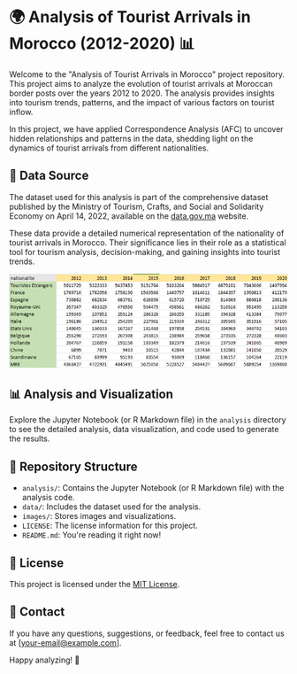 # 🌍 Analysis of Tourist Arrivals in Morocco (2012-2020) 📊

Welcome to the "Analysis of Tourist Arrivals in Morocco" project repository. This project aims to analyze the evolution of tourist arrivals at Moroccan border posts over the years 2012 to 2020. The analysis provides insights into tourism trends, patterns, and the impact of various factors on tourist inflow. 

In this project, we have applied Correspondence Analysis (AFC) to uncover hidden relationships and patterns in the data, shedding light on the dynamics of tourist arrivals from different nationalities.
## 📁 Data Source

The dataset used for this analysis is part of the comprehensive dataset published by the Ministry of Tourism, Crafts, and Social and Solidarity Economy on April 14, 2022, available on the [data.gov.ma](https://www.data.gov.ma) website.

These data provide a detailed numerical representation of the nationality of tourist arrivals in Morocco. Their significance lies in their role as a statistical tool for tourism analysis, decision-making, and gaining insights into tourist trends.
<div align="center"> 
  <img src="https://github.com/chaimaebouyarmane/AFC_Analysis_of_Tourist_Arrivals_in_Morocco/blob/main/Img/Data.PNG" alt="screenshot" />
</div>

## 📊 Analysis and Visualization

Explore the Jupyter Notebook (or R Markdown file) in the `analysis` directory to see the detailed analysis, data visualization, and code used to generate the results.

## 📁 Repository Structure

- `analysis/`: Contains the Jupyter Notebook (or R Markdown file) with the analysis code.
- `data/`: Includes the dataset used for the analysis.
- `images/`: Stores images and visualizations.
- `LICENSE`: The license information for this project.
- `README.md`: You're reading it right now!

## 📄 License

This project is licensed under the [MIT License](LICENSE).

## 📧 Contact

If you have any questions, suggestions, or feedback, feel free to contact us at [your-email@example.com].

Happy analyzing! 🚀
